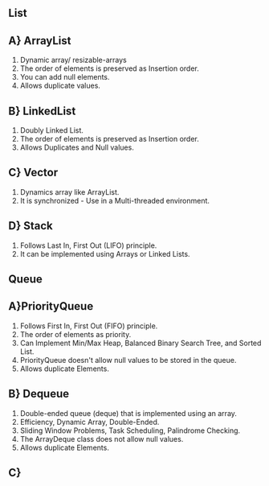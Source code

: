 ## List 
## A} ArrayList
1. Dynamic array/  resizable-arrays
2. The order of elements is preserved as Insertion order.
3. You can add null elements.
4. Allows duplicate values.

## B} LinkedList 
1. Doubly Linked List.
2. The order of elements is preserved as Insertion order.
3. Allows Duplicates and Null values.

## C} Vector 
1. Dynamics array like ArrayList.
2. It is synchronized - Use in a Multi-threaded environment.

## D} Stack
1. Follows Last In, First Out (LIFO) principle.
2. It can be implemented using Arrays or Linked Lists.

## Queue
## A}PriorityQueue
1. Follows First In, First Out (FIFO) principle.
2. The order of elements as priority.
3. Can Implement Min/Max Heap, Balanced Binary Search Tree, and Sorted List.
4. PriorityQueue doesn't allow null values to be stored in the queue.
5. Allows duplicate Elements.

## B} Dequeue 
1. Double-ended queue (deque) that is implemented using an array.
2. Efficiency, Dynamic Array, Double-Ended.
3. Sliding Window Problems, Task Scheduling, Palindrome Checking.
4. The ArrayDeque class does not allow null values.
5. Allows duplicate Elements.

## C} 
